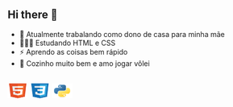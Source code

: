 ## Hi there 👋

- 🛐 Atualmente trabalando como dono de casa para minha mãe
- 👨🏼‍💻 Estudando HTML e CSS
- ⚡ Aprendo as coisas bem rápido
- 🏐 Cozinho muito bem e amo jogar vôlei
  
<div style="display: inline_block"><br>
  <img align="center" alt="Rafa-HTML" height="30" width="40" src="https://raw.githubusercontent.com/devicons/devicon/master/icons/html5/html5-original.svg">
  <img align="center" alt="Rafa-CSS" height="30" width="40" src="https://raw.githubusercontent.com/devicons/devicon/master/icons/css3/css3-original.svg">
  <img align="center" alt="Rafa-Python" height="30" width="40" src="https://raw.githubusercontent.com/devicons/devicon/master/icons/python/python-original.svg">
</div>
  


